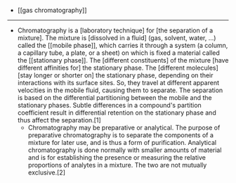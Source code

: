 - [[gas chromatography]]
- ---
- Chromatography is a [laboratory technique] for [the separation of a mixture]. The mixture is [dissolved in a fluid] (gas, solvent, water, ...) called the [[mobile phase]], which carries it through a system (a column, a capillary tube, a plate, or a sheet) on which is fixed a material called the [[stationary phase]]. The [different constituents] of the mixture [have different affinities for] the stationary phase. The [different molecules] [stay longer or shorter on] the stationary phase, depending on their interactions with its surface sites. So, they travel at different apparent velocities in the mobile fluid, causing them to separate. The separation is based on the differential partitioning between the mobile and the stationary phases. Subtle differences in a compound's partition coefficient result in differential retention on the stationary phase and thus affect the separation.[1]
    - Chromatography may be preparative or analytical. The purpose of preparative chromatography is to separate the components of a mixture for later use, and is thus a form of purification. Analytical chromatography is done normally with smaller amounts of material and is for establishing the presence or measuring the relative proportions of analytes in a mixture. The two are not mutually exclusive.[2]
